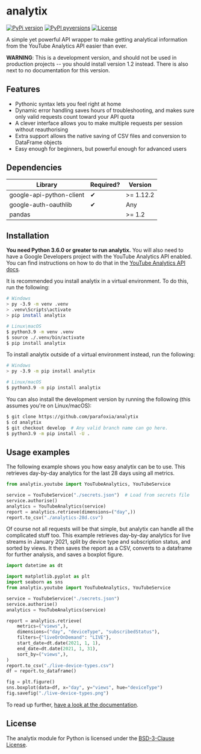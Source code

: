 # analytix

[![PyPi version](https://img.shields.io/pypi/v/analytix.svg)](https://pypi.python.org/pypi/analytix/) [![PyPI pyversions](https://img.shields.io/pypi/pyversions/analytix.svg)](https://pypi.python.org/pypi/analytix/) [![License](https://img.shields.io/github/license/parafoxia/analytix.svg)](https://github.com/parafoxia/analytix/blob/main/LICENSE)

A simple yet powerful API wrapper to make getting analytical information from the YouTube Analytics API easier than ever.

**WARNING**: This is a development version, and should not be used in production projects -- you should install version 1.2 instead. There is also next to no documentation for this version.

## Features

- Pythonic syntax lets you feel right at home
- Dynamic error handling saves hours of troubleshooting, and makes sure only valid requests count toward your API quota
- A clever interface allows you to make multiple requests per session without reauthorising
- Extra support allows the native saving of CSV files and conversion to DataFrame objects
- Easy enough for beginners, but powerful enough for advanced users

## Dependencies

| Library                  | Required? | Version   |
| ------------------------ | --------- | --------- |
| google-api-python-client | ✔         | >= 1.12.2 |
| google-auth-oauthlib     | ✔         | Any       |
| pandas                   |           | >= 1.2    |

## Installation

**You need Python 3.6.0 or greater to run analytix.** You will also need to have a Google Developers project with the YouTube Analytics API enabled. You can find instructions on how to do that in the [YouTube Analytics API docs](https://developers.google.com/youtube/reporting/v1/code_samples/python#set-up-authorization-credentials/).

It is recommended you install analytix in a virtual environment. To do this, run the following:

```bash
# Windows
> py -3.9 -m venv .venv
> .venv\Scripts\activate
> pip install analytix

# Linux\macOS
$ python3.9 -m venv .venv
$ source ./.venv/bin/activate
$ pip install analytix
```

To install analytix outside of a virtual environment instead, run the following:

```bash
# Windows
> py -3.9 -m pip install analytix

# Linux/macOS
$ python3.9 -m pip install analytix
```

You can also install the development version by running the following (this assumes you're on Linux/macOS):

```bash
$ git clone https://github.com/parafoxia/analytix
$ cd analytix
$ git checkout develop  # Any valid branch name can go here.
$ python3.9 -m pip install -U .
```

## Usage examples

The following example shows you how easy analytix can be to use. This retrieves day-by-day analytics for the last 28 days using all metrics.

```py
from analytix.youtube import YouTubeAnalytics, YouTubeService

service = YouTubeService("./secrets.json")  # Load from secrets file
service.authorise()
analytics = YouTubeAnalytics(service)
report = analytics.retrieve(dimensions=("day",))
report.to_csv("./analytics-28d.csv")
```

Of course not all requests will be that simple, but analytix can handle all the complicated stuff too. This example retrieves day-by-day analytics for live streams in January 2021, split by device type and subscription status, and sorted by views. It then saves the report as a CSV, converts to a dataframe for further analysis, and saves a boxplot figure.

```py
import datetime as dt

import matplotlib.pyplot as plt
import seaborn as sns
from analytix.youtube import YouTubeAnalytics, YouTubeService

service = YouTubeService("./secrets.json")
service.authorise()
analytics = YouTubeAnalytics(service)

report = analytics.retrieve(
    metrics=("views",),
    dimensions=("day", "deviceType", "subscribedStatus"),
    filters={"liveOrOnDemand": "LIVE"},
    start_date=dt.date(2021, 1, 1),
    end_date=dt.date(2021, 1, 31),
    sort_by=("views",),
)
report.to_csv("./live-device-types.csv")
df = report.to_dataframe()

fig = plt.figure()
sns.boxplot(data=df, x="day", y="views", hue="deviceType")
fig.savefig("./live-device-types.png")
```

To read up further, [have a look at the documentation](https://analytix.readthedocs.io/en/latest/).

## License

The analytix module for Python is licensed under the [BSD-3-Clause License](https://github.com/parafoxia/analytix/blob/main/LICENSE).
